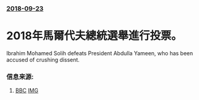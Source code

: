 ### [2018-09-23](/news/2018/09/23/index.md)

##### 
# 2018年馬爾代夫總統選舉進行投票。 

Ibrahim Mohamed Solih defeats President Abdulla Yameen, who has been accused of crushing dissent.


### 信息来源:

1. [BBC](https://www.bbc.co.uk/news/world-asia-45623126) [IMG](https://ichef.bbci.co.uk/images/ic/1024x576/p06m0pgv.jpg)
